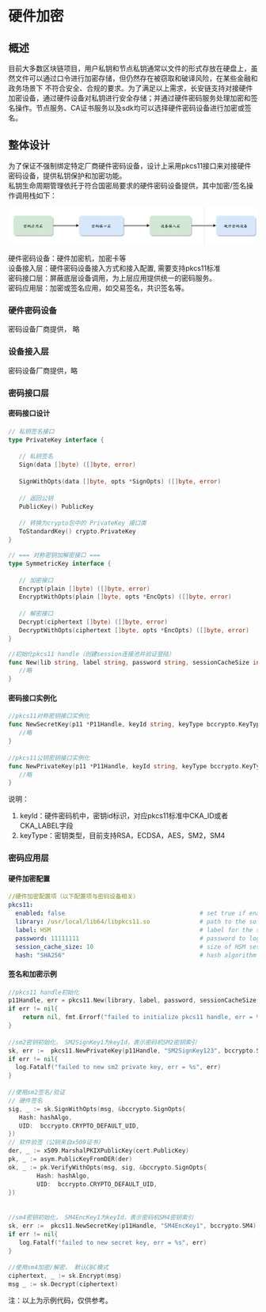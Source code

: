 # 硬件加密
## 概述
目前大多数区块链项目，用户私钥和节点私钥通常以文件的形式存放在硬盘上，虽然文件可以通过口令进行加密存储，但仍然存在被窃取和破译风险，在某些金融和政务场景下  不符合安全、合规的要求。为了满足以上需求，长安链支持对接硬件加密设备，通过硬件设备对私钥进行安全存储；并通过硬件密码服务处理加密和签名操作。节点服务、CA证书服务以及sdk均可以选择硬件密码设备进行加密或签名。 

## 整体设计
为了保证不强制绑定特定厂商硬件密码设备，设计上采用pkcs11接口来对接硬件密码设备，提供私钥保护和加密功能。  
私钥生命周期管理依托于符合国密局要求的硬件密码设备提供，其中加密/签名操作调用栈如下：  

<img loading="lazy" src="../images/HSM-stack.png" style="zoom:50%;" />


硬件密码设备：硬件加密机，加密卡等  
设备接入层：硬件密码设备接入方式和接入配置, 需要支持pkcs11标准   
密码接口层：屏蔽底层设备调用，为上层应用提供统一的密码服务。   
密码应用层：加密或签名应用，如交易签名，共识签名等。

### 硬件密码设备
密码设备厂商提供， 略
### 设备接入层
密码设备厂商提供，略
### 密码接口层
#### 密码接口设计

```go
// 私钥签名接口
type PrivateKey interface {

   // 私钥签名
   Sign(data []byte) ([]byte, error)

   SignWithOpts(data []byte, opts *SignOpts) ([]byte, error)

   // 返回公钥
   PublicKey() PublicKey

   // 转换为crypto包中的 PrivateKey 接口类
   ToStandardKey() crypto.PrivateKey
}
```

```go
// === 对称密钥加解密接口 ===
type SymmetricKey interface {

   // 加密接口
   Encrypt(plain []byte) ([]byte, error)
   EncryptWithOpts(plain []byte, opts *EncOpts) ([]byte, error)

   // 解密接口
   Decrypt(ciphertext []byte) ([]byte, error)
   DecryptWithOpts(ciphertext []byte, opts *EncOpts) ([]byte, error)
}
```

```go
//初始化pkcs11 handle（创建session连接池并验证登陆）
func New(lib string, label string, password string, sessionCacheSize int, hash string) (*P11Handle, error) {
   //略
}
```

#### 密码接口实例化
```go
//pkcs11对称密钥接口实例化
func NewSecretKey(p11 *P11Handle, keyId string, keyType bccrypto.KeyType) (bccrypto.SymmetricKey, error){
   //略
}

//pkcs11公钥密钥接口实例化
func NewPrivateKey(p11 *P11Handle, keyId string, keyType bccrypto.KeyType) (bccrypto.PrivateKey, error){
   //略
}
```
说明：
1. keyId：硬件密码机中，密钥id标识，对应pkcs11标准中CKA_ID或者CKA_LABEL字段
2. keyType：密钥类型，目前支持RSA，ECDSA，AES，SM2，SM4


### 密码应用层
#### 硬件加密配置
```yaml
//硬件加密配置项（以下配置项与密码设备相关）
pkcs11:
  enabled: false                                      # set true if enable pkcs11
  library: /usr/local/lib64/libpkcs11.so              # path to the so file of pkcs11 interface
  label: HSM                                          # label for the slot to be used
  password: 11111111                                  # password to logon the HSM
  session_cache_size: 10                              # size of HSM session cache, default to 10
  hash: "SHA256"                                      # hash algorithm used to compute SKI
```

#### 签名和加密示例
```go
//pkcs11 handle初始化
p11Handle, err = pkcs11.New(library, label, password, sessionCacheSize, hash)
if err != nil{
	return nil, fmt.Errorf("failed to initialize pkcs11 handle, err = %s", err)
}

//sm2密钥初始化， SM2SignKey1为keyId，表示密码机SM2密钥索引
sk, err :=  pkcs11.NewPrivateKey(p11Handle, "SM2SignKey123", bccrypto.SM2)
if err != nil{
  log.Fatalf("failed to new sm2 private key, err = %s", err)
}

//使用sm2签名/验证
// 硬件签名
sig, _ := sk.SignWithOpts(msg, &bccrypto.SignOpts{
   Hash: hashAlgo,
   UID:  bccrypto.CRYPTO_DEFAULT_UID,
})
// 软件验签（公钥来自x509证书）
der, _ := x509.MarshalPKIXPublicKey(cert.PublicKey)
pk, _ := asym.PublicKeyFromDER(der) 
ok, _ := pk.VerifyWithOpts(msg, sig, &bccrypto.SignOpts{
		Hash: hashAlgo,
		UID:  bccrypto.CRYPTO_DEFAULT_UID,
})


//sm4密钥初始化， SM4EncKey1为keyId，表示密码机SM4密钥索引
sk, err :=  pkcs11.NewSecretKey(p11Handle, "SM4EncKey1", bccrypto.SM4)
if err != nil{
   log.Fatalf("failed to new secret key, err = %s", err)
}

//使用sm4加密/解密， 默认CBC模式
ciphertext, _ := sk.Encrypt(msg)
msg _ := sk.Decrypt(ciphertext)
```
注：以上为示例代码，仅供参考。

